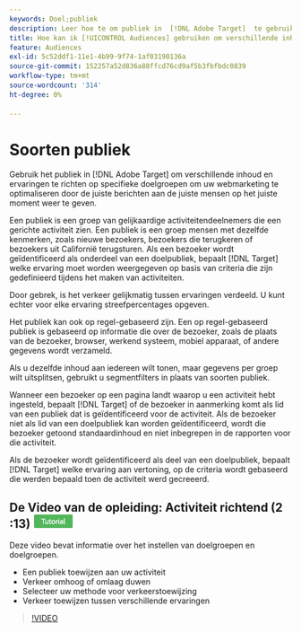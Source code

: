 ```yaml
---
keywords: Doel;publiek
description: Leer hoe te om publiek in  [!DNL Adobe Target]  te gebruiken om verschillende inhoud en ervaringen aan specifiek publiek te richten om uw Web marketing inspanningen te optimaliseren.
title: Hoe kan ik [!UICONTROL Audiences] gebruiken om verschillende inhoud te richten op specifieke segmenten?
feature: Audiences
exl-id: 5c52ddf1-11e1-4b99-9f74-1af03190136a
source-git-commit: 152257a52d836a88ffcd76cd9af5b3fbfbdc0839
workflow-type: tm+mt
source-wordcount: '314'
ht-degree: 0%

---
```


# Soorten publiek

Gebruik het publiek in [!DNL Adobe Target] om verschillende inhoud en ervaringen te richten op specifieke doelgroepen om uw webmarketing te optimaliseren door de juiste berichten aan de juiste mensen op het juiste moment weer te geven.

Een publiek is een groep van gelijkaardige activiteitendeelnemers die een gerichte activiteit zien. Een publiek is een groep mensen met dezelfde kenmerken, zoals nieuwe bezoekers, bezoekers die terugkeren of bezoekers uit Californië terugsturen. Als een bezoeker wordt geïdentificeerd als onderdeel van een doelpubliek, bepaalt [!DNL Target] welke ervaring moet worden weergegeven op basis van criteria die zijn gedefinieerd tijdens het maken van activiteiten.

Door gebrek, is het verkeer gelijkmatig tussen ervaringen verdeeld. U kunt echter voor elke ervaring streefpercentages opgeven.

Het publiek kan ook op regel-gebaseerd zijn. Een op regel-gebaseerd publiek is gebaseerd op informatie die over de bezoeker, zoals de plaats van de bezoeker, browser, werkend systeem, mobiel apparaat, of andere gegevens wordt verzameld.

Als u dezelfde inhoud aan iedereen wilt tonen, maar gegevens per groep wilt uitsplitsen, gebruikt u segmentfilters in plaats van soorten publiek.

Wanneer een bezoeker op een pagina landt waarop u een activiteit hebt ingesteld, bepaalt [!DNL Target] of de bezoeker in aanmerking komt als lid van een publiek dat is geïdentificeerd voor de activiteit. Als de bezoeker niet als lid van een doelpubliek kan worden geïdentificeerd, wordt die bezoeker getoond standaardinhoud en niet inbegrepen in de rapporten voor die activiteit.

Als de bezoeker wordt geïdentificeerd als deel van een doelpubliek, bepaalt [!DNL Target] welke ervaring aan vertoning, op de criteria wordt gebaseerd die werden bepaald toen de activiteit werd gecreeerd.

## De Video van de opleiding: Activiteit richtend (2 :13) ![ badge van het Leerprogramma ](/help/main/assets/tutorial.png)

Deze video bevat informatie over het instellen van doelgroepen en doelgroepen.

* Een publiek toewijzen aan uw activiteit
* Verkeer omhoog of omlaag duwen
* Selecteer uw methode voor verkeerstoewijzing
* Verkeer toewijzen tussen verschillende ervaringen

>[!VIDEO](https://video.tv.adobe.com/v/17385)
